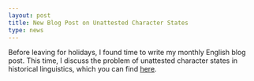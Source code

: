 ```yaml
---
layout: post
title: New Blog Post on Unattested Character States 
type: news
---
```


Before leaving for holidays, I found time to write my monthly English blog post. This time, I discuss the problem of unattested character states in historical linguistics, which you can find [here](http://phylonetworks.blogspot.de/2017/08/unattested-character-states.html).
